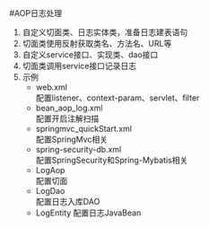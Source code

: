 #AOP日志处理
1. 自定义切面类、日志实体类，准备日志建表语句
2. 切面类使用反射获取类名、方法名、URL等
3. 自定义service接口、实现类、dao接口
4. 切面类调用service接口记录日志
5. 示例  
    * web.xml  
        配置listener、context-param、servlet、filter
    * bean_aop_log.xml  
        配置开启注解扫描
    * springmvc_quickStart.xml  
        配置SpringMvc相关
    * spring-security-db.xml  
        配置SpringSecurity和Spring-Mybatis相关
    * LogAop  
        配置切面
    * LogDao  
        配置日志入库DAO
    * LogEntity
        配置日志JavaBean